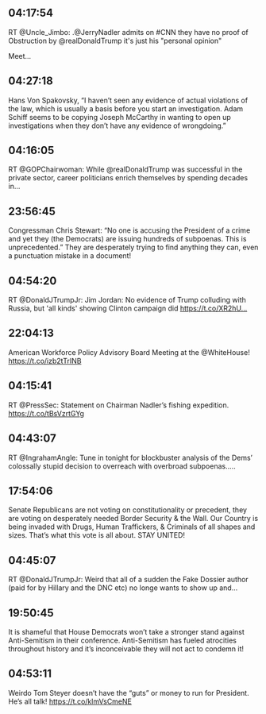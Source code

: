 ## 04:17:54
RT @Uncle_Jimbo: .@JerryNadler admits on #CNN they have no proof of Obstruction by @realDonaldTrump it's just his "personal opinion"

Meet…
## 04:27:18
Hans Von Spakovsky, “I haven’t seen any evidence of actual violations of the law, which is usually a basis before you start an investigation. Adam Schiff seems to be copying Joseph McCarthy in wanting to open up investigations when they don’t have any evidence of wrongdoing.”
## 04:16:05
RT @GOPChairwoman: While @realDonaldTrump was successful in the private sector, career politicians enrich themselves by spending decades in…
## 23:56:45
Congressman Chris Stewart: “No one is accusing the President of a crime and yet they (the Democrats) are issuing hundreds of subpoenas. This is unprecedented.” They are desperately trying to find anything they can, even a punctuation mistake in a document!
## 04:54:20
RT @DonaldJTrumpJr: Jim Jordan: No evidence of Trump colluding with Russia, but 'all kinds' showing Clinton campaign did https://t.co/XR2hU…
## 22:04:13
American Workforce Policy Advisory Board Meeting at the @WhiteHouse! https://t.co/izb2tTrINB
## 04:15:41
RT @PressSec: Statement on Chairman Nadler’s fishing expedition. https://t.co/tBsVzrtGYg
## 04:43:07
RT @IngrahamAngle: Tune in tonight for blockbuster analysis of the Dems’ colossally stupid decision to overreach with overbroad subpoenas..…
## 17:54:06
Senate Republicans are not voting on constitutionality or precedent, they are voting on desperately needed Border Security &amp; the Wall. Our Country is being invaded with Drugs, Human Traffickers, &amp; Criminals of all shapes and sizes. That’s what this vote is all about. STAY UNITED!
## 04:45:07
RT @DonaldJTrumpJr: Weird that all of a sudden the Fake Dossier author (paid for by Hillary and the DNC etc) no longe wants to show up and…
## 19:50:45
It is shameful that House Democrats won’t take a stronger stand against Anti-Semitism in their conference. Anti-Semitism has fueled atrocities throughout history and it’s inconceivable they will not act to condemn it!
## 04:53:11
Weirdo Tom Steyer doesn’t have the “guts” or money to run for President. He’s all talk! https://t.co/klmVsCmeNE
